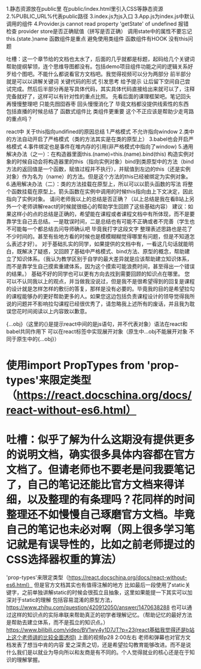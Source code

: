 1.静态资源放在public里 在public/index.html里引入CSS等静态资源
2.%PUBLIC_URL%代表public路径
3.index.js为js入口
3.App.js为index.js中默认调用的组件
4.Provider.js cannot read property 'getState' of undefined 报错 检查 provider store是否正确赋值（拼写是否正确）
调用state中的属性不要忘记this.(state.)name
函数组件是重点 避免使用类组件 函数组件有HOOK 没有this问题

吐槽：这一个章节给的文档也太水了，后面的几乎就都是标题，起码给几个关键词帮助提纲挈领，连个思维导图都没有。包括demo项目组件功能之间的逻辑关系好歹给个图吧。不能什么都说看官方文档吧。我觉得视频可以分为两部分 前半部分就是可以以讲解关键词 关键代码的形式 引发思考 给予提示 让后留下空间自己尝试完成。然后后半部分再是写具体代码，其实具体代码直接给出来就可以了，注释完备就好了，这样可以有针对性的重点比照。
先看后面的课理框架吧。笔记回头再慢慢整理吧 只能先囫囵吞枣 回头慢慢消化了 毕竟文档都没提供线索性的东西
包括直播的时候总结了 函数式组件比 类组件更重要 这个不正应该是帮助少走弯路的重点吗？


react中 关于this指向undifined的原因总结
1.严格模式 不允许指向window
2.类中的方法自动开启了严格模式（类的方法其实是在类的原型上）
3.babel也会开启严格模式
4.事件绑定也是事件在堆内存的引用(非严格模式中指向了window)
5.通用解决办法（之一）：在构造器里面this.(name)=this.(name).bind(this) 构造实例对象的时候自动会将构造器里的this（指向实例对象）bind到类原型中的方法（bind方法的返回值是一个函数，赋值过程并不执行），并赋值到左边的this（还是实例对象）作为名为（name）的方法。但是这个方法的this已经被绑定为实例对象。
6.通用解决办法（二）：类的方法挂载在原型上，所以可以以箭头函数的写法 将整个函数挂载在原型上。箭头函数在实例中调用的时候this指向由上下文决定，因此指向了实例对象。
请问老师我以上的总结是否正确？（以上总结是我在看B站上另外一个老师讲解react的时候就很细心的帮助学生回顾了这些基础内容）
建议：如果这样小的点的总结是正确的，希望能在课程或者课程文档中有所体现，而不是要靠学生自己去总结。一是耽误时间，二是总结也有可能不正确或者不完善（学生也不可能每一个都总结去问导师确认吧 毕竟我打字这段文字 整理表述思路也是花了不少时间的。甚至有些地方看的时候也是模模糊糊觉得哪里有问题，但是不知道怎么表述才好）。
对于基础扎实的同学，如果提供的文档中有，一看这几句话就能明白，既解决了疑惑，又回顾了基础中严格模式、bind方法、原型的概念，帮助建立了知识体系。（我认为教学区别于自学的最大差异就是应该帮助建立知识体系，而不是靠学生自己摸索重建体系，因为这个摸索可能浪费时间，甚至得出一个错误的结果。）
基础不好的同学也可以更有方向去找到需要回顾的知识点在哪里。
您可以不认同我以上的观点，并当做我没说过，但是我不是很希望得到的回复是课程的设计就是怎样怎样的敷衍的答复，那样是没有必要的。毕竟我的目的是希望拉勾的课程能够办的更好帮助更多的人。如果您这边包括负责课程设计的领导觉得我所说的问题并不影响拉勾课程已经很优秀了，请忽略我上述所有的废话，并且我为耽误您花时间阅读以上内容致以歉意。

{...obj}（这里的{}是提示react中间的是js语句，并不代表对象）语法在react和babel共同作用下 可以在react标签中实现展开对象（原生中...obj不能展开对象 不同于原生中的{...obj}）


使用import PropTypes from 'prop-types'来限定类型（https://react.docschina.org/docs/react-without-es6.html）
=====
吐槽：似乎了解为什么这期没有提供更多的说明文档，确实很多具体内容都在官方文档了。但请老师也不要老是问我要笔记了，自己的笔记还能比官方文档来得详细，以及整理的有条理吗？花同样的时间整理还不如慢慢自己琢磨官方文档。毕竟自己的笔记也未必对啊（网上很多学习笔记就是有误导性的，比如之前老师提过的CSS选择器权重的算法）
===
'prop-types'来限定类型（https://react.docschina.org/docs/react-without-es6.html）
但是官方文档其实也有值得注解的地方
比如最后一段使用了static关键字，之前单独讲解static的时候会很孤立且抽象，这里如果能提一下其实可以加深对于static的理解
包括容易混淆的原型方法，https://www.zhihu.com/question/420912050/answer/1470638288 也可以通过这样的知识点的实际串联来帮助真正的初学者理解记忆。（帮助记忆的最好方法是帮助去建立体系，而不是孤立的知识点。）
https://www.bilibili.com/video/BV1wy4y1D7JT?p=23(react基础我觉得还是b站上这个老师讲的比较全面透彻)
上面的视频p28 2:00左右 老师和弹幕也对官方文档发表了想当中肯的内容
爱之深责之切，还是希望拉勾教育能够改进。而不是说什么我们是以就业为导向所以和友商是有不同的。个人觉得就业的核心还是在于知识的理解掌握。
